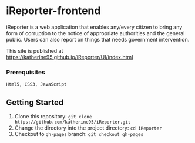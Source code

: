 # iReporter-frontend
iReporter is a web application that enables any/every citizen to bring any form of corruption to the notice of appropriate authorities and the general public. Users can also report on things that needs government intervention.

This site is published at https://katherine95.github.io/iReporter/UI/index.html

### Prerequisites

```
Html5, CSS3, JavaScript 
```

##  Getting Started  ##

1. Clone this repository:
   ```git clone https://github.com/katherine95/iReporter.git```
2. Change the directory into the project directory: 
    ```cd iReporter```
3. Checkout to `gh-pages` branch: 
    ```git checkout gh-pages```